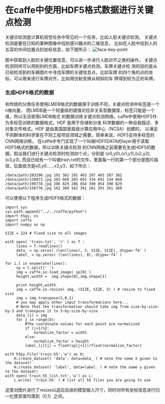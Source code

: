 在caffe中使用HDF5格式数据进行关键点检测
===
关键点检测是计算机视觉任务中常见的一个任务，比如人脸关键点检测。
关键点检测是要在已知的某种图像中找到感兴趣点的二维信息，
比如在人脸中找到人的五官的中间位置点的坐标信息，如下图所示：
[](url)
![face-key-point](https://user-images.githubusercontent.com/26640959/39796520-85e2cca4-5389-11e8-9a33-7c92fcbdcaa4.jpg)

图中获取到人脸的关键位置信息，可以进一步进行人脸对齐之类的操作。
关键点检测同样可以用到别的方面，比如车牌关键点检测。车牌关键点检
测的目的是从已经检测到的车辆图片中寻找车牌的关键信息点，比如车牌
的四个角的点的坐标，可以用来进行车牌对齐，比如用仿射变换从倾斜的车
牌得到较为正的车牌。


### 生成HDF5格式的数据
和传统的分类任务使用LMDB格式的数据用于训练不同，关键点检测中标签是一个n维向量，
而LMDB是一个轻量级的键值对应非关系型数据库，标签只能是一个值，所以无法使用LMDB格式
的数据训练关键点检测网络。caffe中使用HDF5作为多标签训练的数据格式。HDF 是用于存储和分发
科学数据的一种自我描述、多对象文件格式。HDF 是由美国国家超级计算应用中心（NCSA）创建的，
以满足不同群体的科学家在不同工程项目领域之需要。简单来说，HDF5支持多标签的CNN网络训练。
在caffe中专门实现了一个叫做HDF5DATA的layer用于读取HDF5格式的数据。所以训练关键点检测
的CNN网络之前需要先生成HDF5的数据。假设我们进行关键点检测时检测四个点，分别是 (x0,y0),(x1,y1),(x2,y2),(x3,y3),
而且已经有一个叫做train.txt的文件，里面每一行的第一个部分是图片路径，后面依次是x0,y0……x3,y3，如下所示：
```
/data/path/203290.jpg 191 382 191 403 287 403 287 382
/data/path/139073.jpg 203 660 203 691 334 691 334 660
/data/path/199778.jpg 286 829 286 854 390 854 390 829
/data/path/156776.jpg 162 368 162 391 261 391 261 368
```
 

可以使用以下程序生成HDF5格式的数据：
```
import sys
sys.path.append("../../caffe/python")
import h5py, os
import caffe
import numpy as np
 
SIZE = 224 # fixed size to all images

with open( 'train.txt', 'r' ) as T :
     lines = T.readlines()
     data_ = np.zeros( (len(lines), 3, SIZE, SIZE), dtype='f4' )
     label_ = np.zeros( (len(lines), 8), dtype='f4' )
 
for i,l in enumerate(lines):
     sp = l.split(' ')
     img = caffe.io.load_image( sp[0] )
     height,width =  img.shape[0],img.shape[1]
 
     print height,width
     img = caffe.io.resize( img, (SIZE, SIZE, 3) ) # resize to fixed size
     img = img.transpose(2,0,1)
     # you may apply other input transformations here...
     # Note that the transformation should take img from size-by-size-by-3 and transpose it to 3-by-size-by-size
     data_[i] = img
     for j in range(8):
         #The coordinate values for each point are normalized
         if (j+1)%2:
             normalize_factor = width
         else:
             normalize_factor = height
         label_[i][j] = float(sp[j+1])/float(normalize_factor)
 
with h5py.File('train.h5','w') as H:
    H.create_dataset( 'data', data=data_ ) # note the name X given to the dataset!
    H.create_dataset( 'label', data=label_ ) # note the name y given to the dataset!
with open('train_h5_list.txt','w') as L:
    L.write( 'train.h5' ) # list all h5 files you are going to use
```

 这里对图片进行了resize以适应后续的模型输入尺寸，同时对所有坐标信息进行归一化使其值均落到（0,1）之间。
